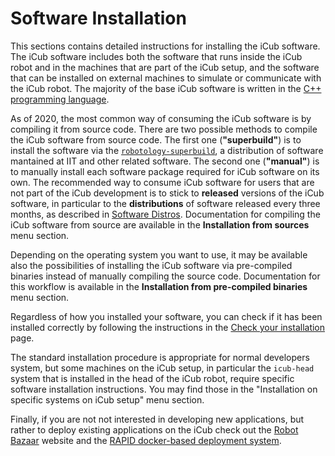 Software Installation
===

This sections contains detailed instructions for installing the iCub software. The iCub software includes both the software that runs inside the iCub robot and in the machines that are part of the iCub setup, and the software that can be installed on external machines to simulate or communicate with the iCub robot. The majority of the base iCub software is written in the [C++ programming language](https://en.wikipedia.org/wiki/C%2B%2B).

As of 2020, the most common way of consuming the iCub software is by compiling it from source code. There are two possible methods to compile the iCub software from source code. The first one (**"superbuild"**) is to install the software via the [`robotology-superbuild`](https://github.com/robotology/robotology-superbuild), a distribution of software mantained at IIT and other related software. The second one (**"manual"**) is to manually install each software package required for iCub software on its own. The recommended way to consume iCub software for users that are not part of the iCub development is to stick to **released** versions of the iCub software, in particular to the **distributions** of software released every three months, as described in [Software Distros](../sw_versioning_table/index.md). Documentation for compiling the iCub software from source
are available in the **Installation from sources** menu section.

Depending on the operating system you want to use, it may be available also the possibilities of installing the iCub software via pre-compiled binaries instead of manually compiling the source code. Documentation for this workflow is available in the
**Installation from pre-compiled binaries** menu section.

Regardless of how you installed your software, you can check if it has been installed correctly by following the instructions in the [Check your installation](sw_installation/check_your_installation.md) page.

The standard installation procedure is appropriate for normal developers system, but some machines on the iCub setup, in particular the `icub-head` system that is installed in the head of the iCub robot, require specific software installation instructions. You may find those in the "Installation on specific systems on iCub setup" menu section.

Finally, if you are not not interested in developing new applications, but rather to deploy existing applications on the iCub check out the [Robot Bazaar](https://robot-bazaar.iit.it) website and the [RAPID docker-based deployment system](https://github.com/icub-tech-iit/appsAway).

